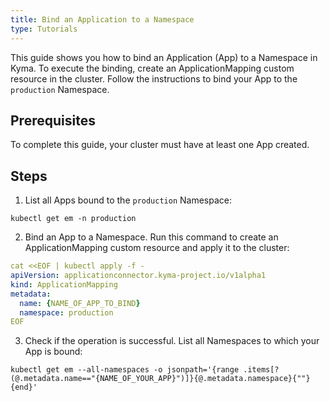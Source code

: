 ```yaml
---
title: Bind an Application to a Namespace
type: Tutorials
---
```


This guide shows you how to bind an Application (App) to a Namespace in Kyma. To execute the binding, create an ApplicationMapping custom resource in the cluster. Follow the instructions to bind your App to the `production` Namespace.

## Prerequisites

To complete this guide, your cluster must have at least one App created.

## Steps

1. List all Apps bound to the `production` Namespace:
  ``` console
  kubectl get em -n production
  ```

2. Bind an App to a Namespace. Run this command to create an ApplicationMapping custom resource and apply it to the cluster:

  ``` yaml
  cat <<EOF | kubectl apply -f -
  apiVersion: applicationconnector.kyma-project.io/v1alpha1
  kind: ApplicationMapping
  metadata:
    name: {NAME_OF_APP_TO_BIND}
    namespace: production
  EOF
  ```

3. Check if the operation is successful. List all Namespaces to which your App is bound:
  ``` console
  kubectl get em --all-namespaces -o jsonpath='{range .items[?(@.metadata.name=="{NAME_OF_YOUR_APP}")]}{@.metadata.namespace}{""}{end}'
  ```
